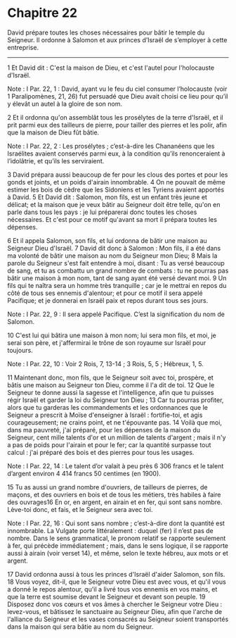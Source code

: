 # Chapitre 22

David prépare toutes les choses nécessaires pour bâtir le temple du Seigneur.
Il ordonne à Salomon et aux princes d’Israël de s’employer à cette entreprise.

***

1 Et David dit : C'est la maison de Dieu, et c'est l'autel pour l'holocauste d'Israël.

<span class="bible-note">Note : </span> I Par. 22, 1 : David, ayant vu le feu du ciel consumer l’holocauste (voir 1 Paralipomènes, 21, 26) fut persuadé que Dieu avait choisi ce lieu pour qu’il y élevât un autel à la gloire de son nom.


2 Et il ordonna qu'on assemblât tous les prosélytes de la terre d'Israël, et il prit parmi eux des tailleurs de pierre, pour tailler des pierres et les polir, afin que la maison de Dieu fût bâtie.

<span class="bible-note">Note : </span> I Par. 22, 2 : Les prosélytes ; c’est-à-dire les Chananéens que les Israélites avaient conservés parmi eux, à la condition qu’ils renonceraient à l’idolâtrie, et qu’ils les serviraient.

3 David prépara aussi beaucoup de fer pour les clous des portes et pour les gonds et joints, et un poids d'airain innombrable. 4 On ne pouvait de même estimer les bois de cèdre que les Sidoniens et les Tyriens avaient apportés à David. 5 Et David dit : Salomon, mon fils, est un enfant très jeune et délicat; et la maison que je veux bâtir au Seigneur doit être telle, qu'on en parle dans tous les pays : je lui préparerai donc toutes les choses nécessaires. Et c'est pour ce motif qu'avant sa mort il prépara toutes les dépenses.


6 Et il appela Salomon, son fils, et lui ordonna de bâtir une maison au Seigneur Dieu d'Israël. 7 David dit donc à Salomon : Mon fils, il a été dans ma volonté de bâtir une maison au nom du Seigneur mon Dieu; 8 Mais la parole du Seigneur s'est fait entendre à moi, disant : Tu as versé beaucoup de sang, et tu as combattu un grand nombre de combats : tu ne pourras pas bâtir une maison à mon nom, tant de sang ayant été versé devant moi. 9 Un fils qui te naîtra sera un homme très tranquille ; car je le mettrai en repos du côté de tous ses ennemis d'alentour; et pour ce motif il sera appelé Pacifique; et je donnerai en Israël paix et repos durant tous ses jours.

<span class="bible-note">Note : </span> I Par. 22, 9 : Il sera appelé Pacifique. C’est la signification du nom de Salomon.

10 C'est lui qui bâtira une maison à mon nom; lui sera mon fils, et moi, je serai son père, et j'affermirai le trône de son royaume sur Israël pour toujours.

<span class="bible-note">Note : </span> I Par. 22, 10 : Voir 2 Rois, 7, 13-14 ; 3 Rois, 5, 5 ; Hébreux, 1, 5.

11 Maintenant donc, mon fils, que le Seigneur soit avec toi, prospère, et bâtis une maison au Seigneur ton Dieu, comme il l'a dit de toi. 12 Que le Seigneur te donne aussi la sagesse et l'intelligence, afin que tu puisses régir Israël et garder la loi du Seigneur ton Dieu ; 13 Car tu pourras profiter, alors que tu garderas les commandements et les ordonnances que le Seigneur a prescrit à Moïse d'enseigner à Israël : fortifie-toi, et agis courageusement; ne crains point, et ne t'épouvante pas. 14 Voilà que moi, dans ma pauvreté, j'ai préparé, pour les dépenses de la maison du Seigneur, cent mille talents d'or et un million de talents d'argent ; mais il n'y a pas de poids pour l'airain et pour le fer; car la quantité surpasse tout calcul : j'ai préparé des bois et des pierres pour tous les usages.

<span class="bible-note">Note : </span> I Par. 22, 14 : Le talent d’or valait à peu près 6 306 francs et le talent d’argent environ 4 414 francs 50 centimes (en 1900).

15 Tu as aussi un grand nombre d'ouvriers, de tailleurs de pierres, de maçons, et des ouvriers en bois et de tous les métiers, très habiles à faire des ouvrages16 En or, en argent, en airain et en fer, qui sont sans nombre. Lève-toi donc, et fais, et le Seigneur sera avec toi.

<span class="bible-note">Note : </span> I Par. 22, 16 : Qui sont sans nombre ; c’est-à-dire dont la quantité est innombrable. La Vulgate porte littéralement : duquel (fer) il n’est pas de nombre. Dans le sens grammatical, le pronom relatif se rapporte seulement à fer, qui précède immédiatement ; mais, dans le sens logique, il se rapporte aussi à airain (voir verset 14), et même, selon le texte hébreu, aux mots or et argent.


17 David ordonna aussi à tous les princes d'Israël d'aider Salomon, son fils. 18 Vous voyez, dit-il, que le Seigneur votre Dieu est avec vous, et qu'il vous a donné le repos alentour, qu'il a livré tous vos ennemis en vos mains, et que la terre est soumise devant le Seigneur et devant son peuple. 19 Disposez donc vos cœurs et vos âmes à chercher le Seigneur votre Dieu : levez-vous, et bâtissez le sanctuaire au Seigneur Dieu, afin que l'arche de l'alliance du Seigneur et les vases consacrés au Seigneur soient transportés dans la maison qui sera bâtie au nom du Seigneur.

